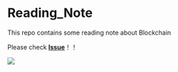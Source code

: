# Reading_Note
This repo contains some reading note about Blockchain 

Please check [**Issue**](https://github.com/Whisker17/Reading_Note/issues)！！

![](https://ethresear.ch/uploads/default/original/2X/b/bb18e64c3d7f146cefbf1f461415554cf2f8b198.jpeg)
